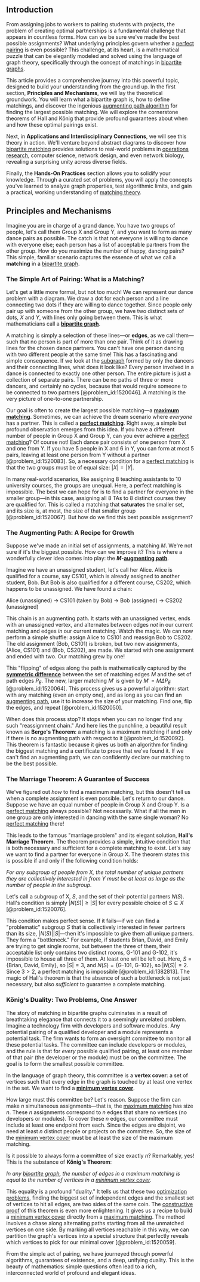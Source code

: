 ## Introduction
From assigning jobs to workers to pairing students with projects, the problem of creating optimal partnerships is a fundamental challenge that appears in countless forms. How can we be sure we've made the best possible assignments? What underlying principles govern whether a [perfect pairing](@article_id:187262) is even possible? This challenge, at its heart, is a mathematical puzzle that can be elegantly modeled and solved using the language of graph theory, specifically through the concept of matchings in [bipartite graphs](@article_id:261957).

This article provides a comprehensive journey into this powerful topic, designed to build your understanding from the ground up. In the first section, **Principles and Mechanisms**, we will lay the theoretical groundwork. You will learn what a bipartite graph is, how to define matchings, and discover the ingenious [augmenting path algorithm](@article_id:263314) for finding the largest possible matching. We will explore the cornerstone theorems of Hall and Kőnig that provide profound guarantees about when and how these optimal pairings exist.

Next, in **Applications and Interdisciplinary Connections**, we will see this theory in action. We'll venture beyond abstract diagrams to discover how [bipartite matching](@article_id:273658) provides solutions to real-world problems in [operations research](@article_id:145041), computer science, network design, and even network biology, revealing a surprising unity across diverse fields.

Finally, the **Hands-On Practices** section allows you to solidify your knowledge. Through a curated set of problems, you will apply the concepts you've learned to analyze graph properties, test algorithmic limits, and gain a practical, working understanding of [matching theory](@article_id:260954).

## Principles and Mechanisms

Imagine you are in charge of a grand dance. You have two groups of people, let's call them Group X and Group Y, and you want to form as many dance pairs as possible. The catch is that not everyone is willing to dance with everyone else; each person has a list of acceptable partners from the other group. How do you maximize the number of happy, dancing pairs? This simple, familiar scenario captures the essence of what we call a **matching** in a [bipartite graph](@article_id:153453).

### The Simple Art of Pairing: What is a Matching?

Let's get a little more formal, but not too much! We can represent our dance problem with a diagram. We draw a dot for each person and a line connecting two dots if they are willing to dance together. Since people only pair up with someone from the other group, we have two distinct sets of dots, $X$ and $Y$, with lines only going between them. This is what mathematicians call a **[bipartite graph](@article_id:153453)**.

A matching is simply a selection of these lines—or **edges**, as we call them—such that no person is part of more than one pair. Think of it as drawing lines for the chosen dance partners. You can't have one person dancing with two different people at the same time! This has a fascinating and simple consequence. If we look at the [subgraph](@article_id:272848) formed by only the dancers and their connecting lines, what does it look like? Every person involved in a dance is connected to exactly one other person. The entire picture is just a collection of separate pairs. There can be no paths of three or more dancers, and certainly no cycles, because that would require someone to be connected to two partners [@problem_id:1520046]. A matching is the very picture of one-to-one partnership.

Our goal is often to create the largest possible matching—a **[maximum matching](@article_id:268456)**. Sometimes, we can achieve the dream scenario where *everyone* has a partner. This is called a **[perfect matching](@article_id:273422)**. Right away, a simple but profound observation emerges from this idea. If you have a different number of people in Group X and Group Y, can you ever achieve a [perfect matching](@article_id:273422)? Of course not! Each dance pair consists of one person from X and one from Y. If you have 5 people in X and 6 in Y, you can form at most 5 pairs, leaving at least one person from Y without a partner [@problem_id:1520083]. So, a necessary condition for a [perfect matching](@article_id:273422) is that the two groups must be of equal size: $|X| = |Y|$.

In many real-world scenarios, like assigning 8 teaching assistants to 10 university courses, the groups are unequal. Here, a perfect matching is impossible. The best we can hope for is to find a partner for everyone in the smaller group—in this case, assigning all 8 TAs to 8 distinct courses they are qualified for. This is called a matching that **saturates** the smaller set, and its size is, at most, the size of that smaller group [@problem_id:1520067]. But how do we find this best possible assignment?

### The Augmenting Path: A Recipe for Growth

Suppose we've made an initial set of assignments, a matching $M$. We're not sure if it's the biggest possible. How can we improve it? This is where a wonderfully clever idea comes into play: the **$M$-[augmenting path](@article_id:271984)**.

Imagine we have an unassigned student, let's call her Alice. Alice is qualified for a course, say CS101, which is already assigned to another student, Bob. But Bob is also qualified for a different course, CS202, which happens to be unassigned. We have found a chain:

Alice (unassigned) $\to$ CS101 (taken by Bob) $\to$ Bob (assigned) $\to$ CS202 (unassigned)

This chain is an augmenting path. It starts with an unassigned vertex, ends with an unassigned vertex, and alternates between edges *not* in our current matching and edges *in* our current matching. Watch the magic. We can now perform a simple shuffle: assign Alice to CS101 and reassign Bob to CS202. The old assignment (Bob, CS101) is broken, but two new assignments, (Alice, CS101) and (Bob, CS202), are made. We started with one assignment and ended with two. Our matching grew by one!

This "flipping" of edges along the path is mathematically captured by the **[symmetric difference](@article_id:155770)** between the set of matching edges $M$ and the set of path edges $P_E$. The new, larger matching $M'$ is given by $M' = M \Delta P_E$ [@problem_id:1520064]. This process gives us a powerful algorithm: start with any matching (even an empty one), and as long as you can find an [augmenting path](@article_id:271984), use it to increase the size of your matching. Find one, flip the edges, and repeat [@problem_id:1520050].

When does this process stop? It stops when you can no longer find any such "reassignment chain." And here lies the punchline, a beautiful result known as **Berge's Theorem**: a matching is a maximum matching if and only if there is no augmenting path with respect to it [@problem_id:1520092]. This theorem is fantastic because it gives us both an algorithm for finding the biggest matching and a certificate to prove that we've found it. If we can't find an augmenting path, we can confidently declare our matching to be the best possible.

### The Marriage Theorem: A Guarantee of Success

We've figured out *how* to find a maximum matching, but this doesn't tell us when a complete assignment is even possible. Let's return to our dance. Suppose we have an equal number of people in Group X and Group Y. Is a [perfect matching](@article_id:273422) always possible? Not necessarily. What if all the men in one group are only interested in dancing with the same single woman? No [perfect matching](@article_id:273422) there!

This leads to the famous "marriage problem" and its elegant solution, **Hall's Marriage Theorem**. The theorem provides a simple, intuitive condition that is both necessary and sufficient for a complete matching to exist. Let's say we want to find a partner for everyone in Group X. The theorem states this is possible if and only if the following condition holds:

*For any subgroup of people from X, the total number of unique partners they are collectively interested in from Y must be at least as large as the number of people in the subgroup.*

Let's call a subgroup of X, $S$, and the set of their potential partners $N(S)$. Hall's condition is simply $|N(S)| \ge |S|$ for every possible choice of $S \subseteq X$ [@problem_id:1520076].

This condition makes perfect sense. If it fails—if we can find a "problematic" subgroup $S$ that is collectively interested in fewer partners than its size, $|N(S)|  |S|$—then it's impossible to give them all unique partners. They form a "bottleneck." For example, if students Brian, David, and Emily are trying to get single rooms, but between the three of them, their acceptable list only contains two distinct rooms, G-101 and G-102, it's impossible to house all three of them. At least one will be left out. Here, $S = \{\text{Brian, David, Emily}\}$, so $|S|=3$, and $N(S) = \{\text{G-101, G-102}\}$, so $|N(S)|=2$. Since $3 \gt 2$, a perfect matching is impossible [@problem_id:1382813]. The magic of Hall's theorem is that the absence of such a bottleneck is not just necessary, but also *sufficient* to guarantee a complete matching.

### Kőnig's Duality: Two Problems, One Answer

The story of matching in bipartite graphs culminates in a result of breathtaking elegance that connects it to a seemingly unrelated problem. Imagine a technology firm with developers and software modules. Any potential pairing of a qualified developer and a module represents a potential task. The firm wants to form an oversight committee to monitor all these potential tasks. The committee can include developers or modules, and the rule is that for *every* possible qualified pairing, at least one member of that pair (the developer or the module) must be on the committee. The goal is to form the smallest possible committee.

In the language of graph theory, this committee is a **vertex cover**: a set of vertices such that every edge in the graph is touched by at least one vertex in the set. We want to find a **[minimum vertex cover](@article_id:264825)**.

How large must this committee be? Let's reason. Suppose the firm can make $n$ simultaneous assignments—that is, the [maximum matching](@article_id:268456) has size $n$. These $n$ assignments correspond to $n$ edges that share no vertices (no developers or modules). To cover these $n$ edges, our committee must include at least one endpoint from each. Since the edges are disjoint, we need at least $n$ distinct people or projects on the committee. So, the size of the [minimum vertex cover](@article_id:264825) must be at least the size of the maximum matching.

Is it possible to always form a committee of size exactly $n$? Remarkably, yes! This is the substance of **Kőnig's Theorem**:

*In any [bipartite graph](@article_id:153453), the number of edges in a maximum matching is equal to the number of vertices in a [minimum vertex cover](@article_id:264825).*

This equality is a profound "duality." It tells us that these two [optimization problems](@article_id:142245), finding the biggest set of independent edges and the smallest set of vertices to hit all edges, are two sides of the same coin. The [constructive proof](@article_id:157093) of this theorem is even more enlightening. It gives us a recipe to build a [minimum vertex cover](@article_id:264825) directly from a [maximum matching](@article_id:268456). The method involves a chase along alternating paths starting from all the unmatched vertices on one side. By marking all vertices reachable in this way, we can partition the graph's vertices into a special structure that perfectly reveals which vertices to pick for our minimal cover [@problem_id:1520059].

From the simple act of pairing, we have journeyed through powerful algorithms, guarantees of existence, and a deep, unifying duality. This is the beauty of mathematics: simple questions often lead to a rich, interconnected world of profound and elegant ideas.